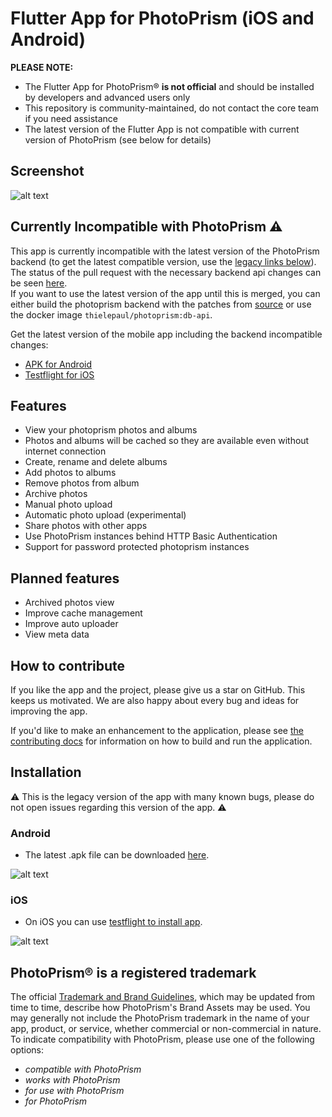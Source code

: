 # Flutter App for PhotoPrism (iOS and Android)

**PLEASE NOTE:**

- The Flutter App for PhotoPrism® **is not official** and should be installed by developers and advanced users only
- This repository is community-maintained, do not contact the core team if you need assistance
- The latest version of the Flutter App is not compatible with current version of PhotoPrism (see below for details)

## Screenshot

![alt text](assets/iphone_photo.png "iPhone App Photos View")

## Currently Incompatible with PhotoPrism :warning:

This app is currently incompatible with the latest version of the PhotoPrism backend (to get the latest compatible version, use the [legacy links below](#installation)).  
The status of the pull request with the necessary backend api changes can be seen [here](https://github.com/photoprism/photoprism/pull/995).  
If you want to use the latest version of the app until this is merged, you can either build the photoprism backend with the patches from [source](https://github.com/thielepaul/photoprism/tree/db-api) or use the docker image `thielepaul/photoprism:db-api`.

Get the latest version of the mobile app including the backend incompatible changes:
* [APK for Android](https://github.com/photoprism/photoprism-mobile/releases/download/latest-db-api/photoprism.apk)
* [Testflight for iOS](https://testflight.apple.com/join/3NL12xyh)

## Features
- View your photoprism photos and albums
- Photos and albums will be cached so they are available even without internet connection
- Create, rename and delete albums
- Add photos to albums
- Remove photos from album
- Archive photos
- Manual photo upload
- Automatic photo upload (experimental)
- Share photos with other apps
- Use PhotoPrism instances behind HTTP Basic Authentication
- Support for password protected photoprism instances

## Planned features
- Archived photos view
- Improve cache management
- Improve auto uploader
- View meta data

## How to contribute
If you like the app and the project, please give us a star on GitHub. This keeps us motivated. We are also happy about every bug and ideas for improving the app.

If you'd like to make an enhancement to the application, please see [the contributing docs](CONTRIBUTING.md) for information on how to build and run the application.

## Installation
:warning: This is the legacy version of the app with many known bugs, please do not open issues regarding this version of the app. :warning:

### Android
- The latest .apk file can be downloaded [here](https://github.com/photoprism/photoprism-mobile/releases/download/latest/photoprism.apk).

![alt text](assets/qrcode_android_apk.png "Android APK QR Code image")

### iOS
- On iOS you can use [testflight to install app](https://testflight.apple.com/join/Rxzv6JpC).

![alt text](assets/qrcode_ios_testflight.png "TestFlight QR Code image")

## PhotoPrism® is a registered trademark ##

The official [Trademark and Brand Guidelines](https://photoprism.app/trademark), which may be updated
from time to time, describe how PhotoPrism's Brand Assets may be used. You may generally not
include the PhotoPrism trademark in the name of your app, product, or service, whether commercial 
or non-commercial in nature. To indicate compatibility with PhotoPrism, please use one of the 
following options:

- *compatible with PhotoPrism*
- *works with PhotoPrism*
- *for use with PhotoPrism*
- *for PhotoPrism*
